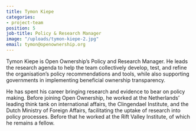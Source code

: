 ```yaml
---
title: Tymon Kiepe
categories:
- project-team
position: 5
job-title: Policy & Research Manager
image: "/uploads/tymon-kiepe-2.jpg"
email: tymon@openownership.org
---
```


Tymon Kiepe is Open Ownership’s Policy and Research Manager. He leads the research agenda to help the team collectively develop, test, and refine the organisation’s policy recommendations and tools, while also supporting governments in implementing beneficial ownership transparency.

He has spent his career bringing research and evidence to bear on policy making. Before joining Open Ownership, he worked at the Netherlands’ leading think tank on international affairs, the Clingendael Institute, and the Dutch Ministry of Foreign Affairs, facilitating the uptake of research into policy processes. Before that he worked at the Rift Valley Institute, of which he remains a fellow.
